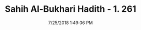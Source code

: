 ---
title        : "Sahih Al-Bukhari Hadith - 1. 261"
date         : 7/25/2018 1:49:06 PM
draft        : false
type         : "hadith"
layout       : "hadith"
BookCode     : "SHB"
VolumeNumber : "1"
HadithNumber : "261"
categories  :  ["Ghusl-Putting hands in container before bathing"]
tags  :  ["Aisha"]
---